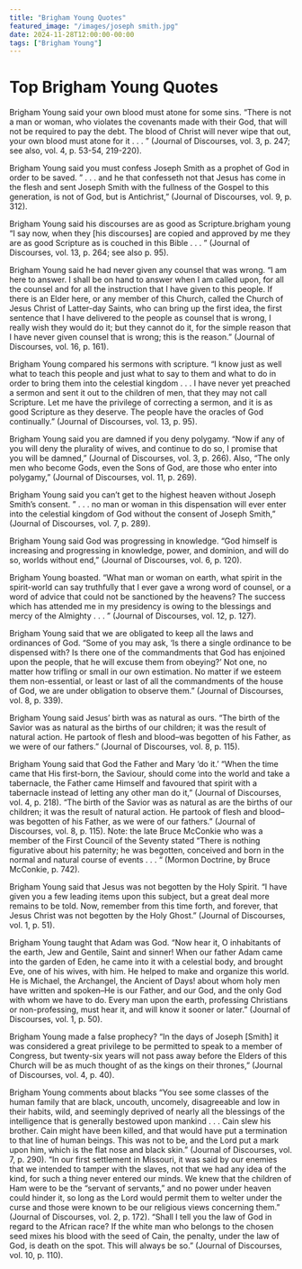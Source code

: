 ```yaml
---
title: "Brigham Young Quotes"
featured_image: "/images/joseph smith.jpg"
date: 2024-11-28T12:00:00-00:00
tags: ["Brigham Young"]
---
```



# Top Brigham Young Quotes

Brigham Young said your own blood must atone for some sins.
“There is not a man or woman, who violates the covenants made with their God, that will not be required to pay the debt. The blood of Christ will never wipe that out, your own blood must atone for it . . . ” (Journal of Discourses, vol. 3, p. 247; see also, vol. 4, p. 53-54, 219-220).

Brigham Young said you must confess Joseph Smith as a prophet of God in order to be saved.
” . . . and he that confesseth not that Jesus has come in the flesh and sent Joseph Smith with the fullness of the Gospel to this generation, is not of God, but is Antichrist,” (Journal of Discourses, vol. 9, p. 312).

Brigham Young said his discourses are as good as Scripture.brigham young
“I say now, when they [his discourses] are copied and approved by me they are as good Scripture as is couched in this Bible . . . ” (Journal of Discourses, vol. 13, p. 264; see also p. 95).

Brigham Young said he had never given any counsel that was wrong.
“I am here to answer.  I shall be on hand to answer when I am called upon, for all the counsel and for all the instruction that I have given to this people.  If there is an Elder here, or any member of this Church, called the Church of Jesus Christ of Latter-day Saints, who can bring up the first idea, the first sentence that I have delivered to the people as counsel that is wrong, I really wish they would do it; but they cannot do it, for the simple reason that I have never given counsel that is wrong; this is the reason.”  (Journal of Discourses, vol. 16, p. 161).

Brigham Young compared his sermons with scripture.
“I know just as well what to teach this people and just what to say to them and what to do in order to bring them into the celestial kingdom . . . I have never yet preached a sermon and sent it out to the children of men, that they may not call Scripture. Let me have the privilege of correcting a sermon, and it is as good Scripture as they deserve. The people have the oracles of God continually.” (Journal of Discourses, vol. 13, p. 95).

Brigham Young said you are damned if you deny polygamy.
“Now if any of you will deny the plurality of wives, and continue to do so, I promise that you will be damned,” (Journal of Discourses, vol. 3, p. 266). Also, “The only men who become Gods, even the Sons of God, are those who enter into polygamy,” (Journal of Discourses, vol. 11, p. 269).

Brigham Young said you can’t get to the highest heaven without Joseph Smith’s consent.
” . . . no man or woman in this dispensation will ever enter into the celestial kingdom of God without the consent of Joseph Smith,” (Journal of Discourses, vol. 7, p. 289).

Brigham Young said God was progressing in knowledge.
“God himself is increasing and progressing in knowledge, power, and dominion, and will do so, worlds without end,” (Journal of Discourses, vol. 6, p. 120).

Brigham Young boasted.
“What man or woman on earth, what spirit in the spirit-world can say truthfully that I ever gave a wrong word of counsel, or a word of advice that could not be sanctioned by the heavens? The success which has attended me in my presidency is owing to the blessings and mercy of the Almighty . . . ” (Journal of Discourses, vol. 12, p. 127).

Brigham Young said that we are obligated to keep all the laws and ordinances of God.
“Some of you may ask, ‘Is there a single ordinance to be dispensed with? Is there one of the commandments that God has enjoined upon the people, that he will excuse them from obeying?’ Not one, no matter how trifling or small in our own estimation. No matter if we esteem them non-essential, or least or last of all the commandments of the house of God, we are under obligation to observe them.” (Journal of Discourses, vol. 8, p. 339).

Brigham Young said Jesus’ birth was as natural as ours.
“The birth of the Savior was as natural as the births of our children; it was the result of natural action. He partook of flesh and blood–was begotten of his Father, as we were of our fathers.” (Journal of Discourses, vol. 8, p. 115).

Brigham Young said that God the Father and Mary ‘do it.’
“When the time came that His first-born, the Saviour, should come into the world and take a tabernacle, the Father came Himself and favoured that spirit with a tabernacle instead of letting any other man do it,”  (Journal of Discourses, vol. 4, p. 218). “The birth of the Savior was as natural as are the births of our children; it was the result of natural action.  He partook of flesh and blood–was begotten of his Father, as we were of our fathers.”  (Journal of Discourses, vol. 8, p. 115).  Note:  the late Bruce McConkie who was a member of the First Council of the Seventy stated “There is nothing figurative about his paternity; he was begotten, conceived and born in the normal and natural course of events . . . “ (Mormon Doctrine, by Bruce McConkie, p. 742).

Brigham Young said that Jesus was not begotten by the Holy Spirit.
“I have given you a few leading items upon this subject, but a great deal more remains to be told.  Now, remember from this time forth, and forever, that Jesus Christ was not begotten by the Holy Ghost.” (Journal of Discourses, vol. 1, p. 51).

Brigham Young taught that Adam was God.
“Now hear it, O inhabitants of the earth, Jew and Gentile, Saint and sinner!  When our father Adam came into the garden of Eden, he came into it with a celestial body, and brought Eve, one of his wives, with him.  He helped to make and organize this world.  He is Michael, the Archangel, the Ancient of Days!  about whom holy men have written and spoken–He is our Father, and our God, and the only God with whom we have to do.  Every man upon the earth, professing Christians or non-professing, must hear it, and will know it sooner or later.” (Journal of Discourses, vol. 1, p. 50).

Brigham Young made a false prophecy?
“In the days of Joseph [Smith] it was considered a great privilege to be permitted to speak to a member of Congress, but twenty-six years will not pass away before the Elders of this Church will be as much thought of as the kings on their thrones,”  (Journal of Discourses, vol. 4, p. 40).

Brigham Young comments about blacks
“You see some classes of the human family that are black, uncouth, uncomely, disagreeable and low in their habits, wild, and seemingly deprived of nearly all the blessings of the intelligence that is generally bestowed upon mankind . . . Cain slew his brother.  Cain might have been killed, and that would have put a termination to that line of human beings.  This was not to be, and the Lord put a mark upon him, which is the flat nose and black skin.” (Journal of Discourses, vol. 7, p. 290).
“In our first settlement in Missouri, it was said by our enemies that we intended to tamper with the slaves, not that we had any idea of the kind, for such a thing never entered our minds. We knew that the children of Ham were to be the “servant of servants,” and no power under heaven could hinder it, so long as the Lord would permit them to welter under the curse and those were known to be our religious views concerning them.” (Journal of Discourses, vol. 2, p. 172).
“Shall I tell you the law of God in regard to the African race? If the white man who belongs to the chosen seed mixes his blood with the seed of Cain, the penalty, under the law of God, is death on the spot. This will always be so.” (Journal of Discourses, vol. 10, p. 110).

